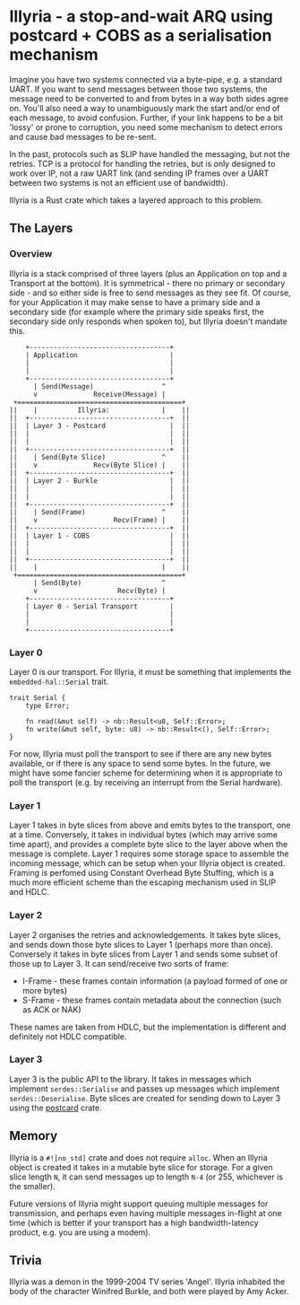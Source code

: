 # Illyria - a stop-and-wait ARQ using postcard + COBS as a serialisation mechanism

Imagine you have two systems connected via a byte-pipe, e.g. a standard UART.
If you want to send messages between those two systems, the message need to be
converted to and from bytes in a way both sides agree on. You'll also need a
way to unambiguously mark the start and/or end of each message, to avoid
confusion. Further, if your link happens to be a bit 'lossy' or prone to
corruption, you need some mechanism to detect errors and cause bad messages to
be re-sent.

In the past, protocols such as SLIP have handled the messaging, but not the
retries. TCP is a protocol for handling the retries, but is only designed to
work over IP, not a raw UART link (and sending IP frames over a UART between
two systems is not an efficient use of bandwidth).

Illyria is a Rust crate which takes a layered approach to this problem.

## The Layers

### Overview

Illyria is a stack comprised of three layers (plus an Application on top and a
Transport at the bottom). It is symmetrical - there no primary or secondary
side - and so either side is free to send messages as they see fit. Of course,
for your Application it may make sense to have a primary side and a secondary
side (for example where the primary side speaks first, the secondary side only
responds when spoken to), but Illyria doesn't mandate this.

```
    +-----------------------------------+
    | Application                       |
    |                                   |
    |                                   |
    +-----------------------------------+
      | Send(Message)                 ^
      v              Receive(Message) |
 +=========================================+
||    |          Illyria:             |    ||
||  +-----------------------------------+  ||
||  | Layer 3 - Postcard                |  ||
||  |                                   |  ||
||  |                                   |  ||
||  +-----------------------------------+  ||
||    | Send(Byte Slice)              ^    ||
||    v              Recv(Byte Slice) |    ||
||  +-----------------------------------+  ||
||  | Layer 2 - Burkle                  |  ||
||  |                                   |  ||
||  |                                   |  ||
||  +-----------------------------------+  ||
||    | Send(Frame)                   ^    ||
||    v                   Recv(Frame) |    ||
||  +-----------------------------------+  ||
||  | Layer 1 - COBS                    |  ||
||  |                                   |  ||
||  |                                   |  ||
||  +-----------------------------------+  ||
||    |                               |    ||
 +=========================================+
      | Send(Byte)                    ^
      v                    Recv(Byte) |
    +-----------------------------------+
    | Layer 0 - Serial Transport        |
    |                                   |
    |                                   |
    +-----------------------------------+
```

### Layer 0

Layer 0 is our transport. For Illyria, it must be something that implements
the `embedded-hal::Serial` trait.

```
trait Serial {
	type Error;

	fn read(&mut self) -> nb::Result<u8, Self::Error>;
	fn write(&mut self, byte: u8) -> nb::Result<(), Self::Error>;
}
```

For now, Illyria must poll the transport to see if there are any new bytes
available, or if there is any space to send some bytes. In the future, we
might have some fancier scheme for determining when it is appropriate to poll
the transport (e.g. by receiving an interrupt from the Serial hardware).

### Layer 1

Layer 1 takes in byte slices from above and emits bytes to the transport, one
at a time. Conversely, it takes in individual bytes (which may arrive some
time apart), and provides a complete byte slice to the layer above when the
message is complete. Layer 1 requires some storage space to assemble the
incoming message, which can be setup when your Illyria object is created.
Framing is perfomed using Constant Overhead Byte Stuffing, which is a much
more efficient scheme than the escaping mechanism used in SLIP and HDLC.

### Layer 2

Layer 2 organises the retries and acknowledgements. It takes byte slices, and
sends down those byte slices to Layer 1 (perhaps more than once). Conversely
it takes in byte slices from Layer 1 and sends some subset of those up to
Layer 3. It can send/receive two sorts of frame:

* I-Frame - these frames contain information (a payload formed of one or more
  bytes)
* S-Frame - these frames contain metadata about the connection (such as ACK
  or NAK)

These names are taken from HDLC, but the implementation is different and
definitely not HDLC compatible.

### Layer 3

Layer 3 is the public API to the library. It takes in messages which implement
`serdes::Serialise` and passes up messages which implement
`serdes::Deserialise`. Byte slices are created for sending down to Layer 3
using the [postcard](https://docs.rs/postcard) crate.

## Memory

Illyria is a `#![no_std]` crate and does not require `alloc`. When an Illyria
object is created it takes in a mutable byte slice for storage. For a given
slice length `N`, it can send messages up to length `N-4` (or 255, whichever is
the smaller).

Future versions of Illyria might support queuing multiple messages for
transmission, and perhaps even having multiple messages in-flight at one time
(which is better if your transport has a high bandwidth-latency product, e.g.
you are using a modem).

## Trivia

Illyria was a demon in the 1999-2004 TV series 'Angel'. Illyria inhabited the
body of the character Winifred Burkle, and both were played by Amy Acker.
